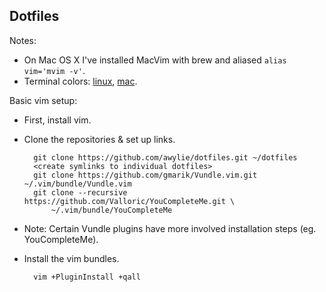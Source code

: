 ## Dotfiles

Notes:
* On Mac OS X I've installed MacVim with brew and aliased `alias vim='mvim -v'`.
* Terminal colors: [linux](https://github.com/sigurdga/gnome-terminal-colors-solarized), [mac](https://github.com/tomislav/osx-terminal.app-colors-solarized).

Basic vim setup:
* First, install vim.
* Clone the repositories & set up links.

        git clone https://github.com/awylie/dotfiles.git ~/dotfiles
        <create symlinks to individual dotfiles>
        git clone https://github.com/gmarik/Vundle.vim.git ~/.vim/bundle/Vundle.vim
        git clone --recursive https://github.com/Valloric/YouCompleteMe.git \
            ~/.vim/bundle/YouCompleteMe

* Note: Certain Vundle plugins have more involved installation steps (eg. YouCompleteMe).
* Install the vim bundles.

        vim +PluginInstall +qall
